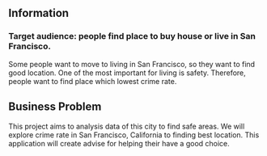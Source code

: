 
## Information
### Target audience: people find place to buy house or live in San Francisco.
Some people want to move to living in San Francisco, so they want to find good location. One of the most important for living is safety.
Therefore, people want to find place which lowest crime rate.



## Business Problem
This project aims to analysis data of this city to find safe areas. We will explore crime rate in San Francisco, California to finding best location. This application will create advise for helping their have a good choice.
